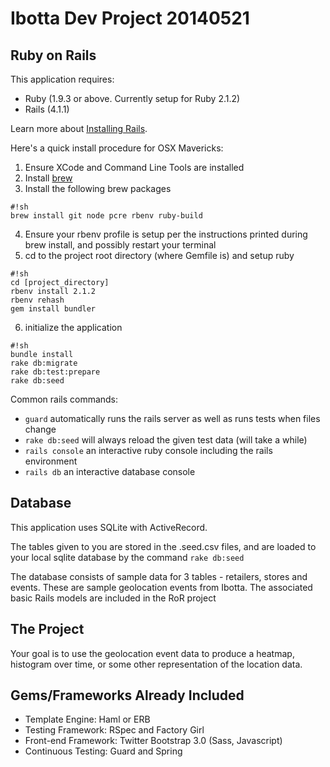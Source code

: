 Ibotta Dev Project 20140521
=========

Ruby on Rails
---

This application requires:

* Ruby (1.9.3 or above. Currently setup for Ruby 2.1.2)
* Rails (4.1.1)

Learn more about [Installing Rails](http://railsapps.github.io/installing-rails.html).

Here's a quick install procedure for OSX Mavericks:

1. Ensure XCode and Command Line Tools are installed
2. Install [brew](http://brew.sh/)
3. Install the following brew packages
```
#!sh
brew install git node pcre rbenv ruby-build
```
4. Ensure your rbenv profile is setup per the instructions printed during brew install, and possibly restart your terminal
5. cd to the project root directory (where Gemfile is) and setup ruby
```
#!sh
cd [project_directory]
rbenv install 2.1.2
rbenv rehash
gem install bundler
```
6. initialize the application
```
#!sh
bundle install
rake db:migrate
rake db:test:prepare
rake db:seed
```

Common rails commands:
* ```guard``` automatically runs the rails server as well as runs tests when files change
* ```rake db:seed``` will always reload the given test data (will take a while)
* ```rails console``` an interactive ruby console including the rails environment
* ```rails db``` an interactive database console


Database
---

This application uses SQLite with ActiveRecord.

The tables given to you are stored in the .seed.csv files, and are loaded to your local sqlite database by the command ```rake db:seed```

The database consists of sample data for 3 tables - retailers, stores and events. These are sample geolocation events from Ibotta.  The associated basic Rails models are included in the RoR project


The Project
---

Your goal is to use the geolocation event data to produce a heatmap, histogram over time, or some other representation of the location data.


Gems/Frameworks Already Included
---
* Template Engine: Haml or ERB
* Testing Framework: RSpec and Factory Girl
* Front-end Framework: Twitter Bootstrap 3.0 (Sass, Javascript)
* Continuous Testing: Guard and Spring